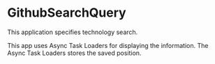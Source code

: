 # GithubSearchQuery
This application specifies technology search.

This app uses Async Task Loaders for displaying the information.
The Async Task Loaders stores the saved position.
